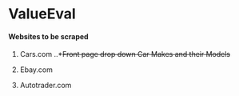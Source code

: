 # ValueEval


#### Websites to be scraped
1. Cars.com
..*~~Front page drop down Car Makes and their Models~~

2. Ebay.com


3. Autotrader.com

